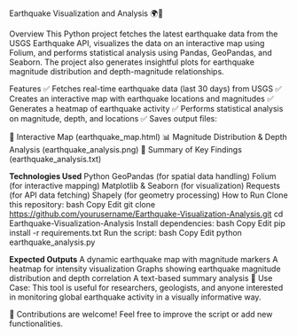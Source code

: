 Earthquake Visualization and Analysis 🌍🌋

Overview
This Python project fetches the latest earthquake data from the USGS Earthquake API, visualizes the data on an interactive map using Folium, and performs statistical analysis using Pandas, GeoPandas, and Seaborn. The project also generates insightful plots for earthquake magnitude distribution and depth-magnitude relationships.

Features
✅ Fetches real-time earthquake data (last 30 days) from USGS
✅ Creates an interactive map with earthquake locations and magnitudes
✅ Generates a heatmap of earthquake activity
✅ Performs statistical analysis on magnitude, depth, and locations
✅ Saves output files:

📍 Interactive Map (earthquake_map.html)
📊 Magnitude Distribution & Depth Analysis (earthquake_analysis.png)
📜 Summary of Key Findings (earthquake_analysis.txt)

**Technologies Used**
Python
GeoPandas (for spatial data handling)
Folium (for interactive mapping)
Matplotlib & Seaborn (for visualization)
Requests (for API data fetching)
Shapely (for geometry processing)
How to Run
Clone this repository:
bash
Copy
Edit
git clone https://github.com/yourusername/Earthquake-Visualization-Analysis.git
cd Earthquake-Visualization-Analysis
Install dependencies:
bash
Copy
Edit
pip install -r requirements.txt
Run the script:
bash
Copy
Edit
python earthquake_analysis.py

**Expected Outputs**
A dynamic earthquake map with magnitude markers
A heatmap for intensity visualization
Graphs showing earthquake magnitude distribution and depth correlation
A text-based summary analysis
📌 Use Case: This tool is useful for researchers, geologists, and anyone interested in monitoring global earthquake activity in a visually informative way.

🚀 Contributions are welcome! Feel free to improve the script or add new functionalities.

